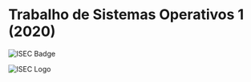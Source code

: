 # Trabalho de Sistemas Operativos 1 (2020)

![ISEC Badge](https://img.shields.io/badge/ISEC-SO1-red)

![ISEC Logo](https://moodle.isec.pt/moodle/pluginfile.php/1/theme_adaptable/logo/1581343866/logo.png)